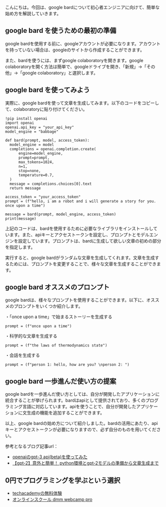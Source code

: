 <!--
title: 【簡単】google bardの始め方を解説！賢い使い方
tags: google,bard,使い方
id: 
private: false
-->

こんにちは。今回は、google bardについて初心者エンジニアに向けて、簡単な始め方を解説していきます。

## google bard を使うための最初の準備
google bardを使用する前に、googleアカウントが必要になります。アカウントを持っていない場合は、googleのサイトから作成することができます。

また、bardを使うには、まずgoogle colaboratoryを開きます。google colaboratoryを開く方法は簡単で、googleドライブを開き、「新規」→「その他」→「google colaboratory」と選択します。

## google bard を使ってみよう
実際に、google bardを使って文章を生成してみます。以下のコードをコピーして、colaboratoryに貼り付けてください。

```
!pip install openai
import openai
openai.api_key = "your_api_key"
model_engine = "babbage"

def bard(prompt, model, access_token):
  model_engine = model
  completions = openai.completion.create(
      engine=model_engine,
      prompt=prompt,
      max_tokens=1024,
      n=1,
      stop=none,
      temperature=0.7,
  )
  message = completions.choices[0].text
  return message

access_token = "your_access_token"
prompt = (f"hello, i am a robot and i will generate a story for you. once upon a time")

message = bard(prompt, model_engine, access_token)
print(message)
```

上記のコードは、bardを使用するために必要なライブラリをインストールしています。また、apiキーとアクセストークンを設定し、プロンプトとモデルエンジンを設定しています。プロンプトは、bardに生成して欲しい文章の初めの部分を指定します。

実行すると、google bardがランダムな文章を生成してくれます。文章を生成するためには、プロンプトを変更することで、様々な文章を生成することができます。

## google bard オススメのプロンプト
google bardは、様々なプロンプトを使用することができます。以下に、オススメのプロンプトをいくつか紹介します。

・「once upon a time」で始まるストーリーを生成する
```
prompt = (f"once upon a time")
```

・科学的な文章を生成する
```
prompt = (f"the laws of thermodynamics state")
```

・会話を生成する
```
prompt = (f"person 1: hello, how are you? \nperson 2: ")
```

## google bard 一歩進んだ使い方の提案
google bardを一歩進んだ使い方としては、自分が開発したアプリケーションに統合することが挙げられます。bardはapiとして提供されており、多くのプログラミング言語に対応しています。apiを使うことで、自分が開発したアプリケーションに文生成の機能を追加することができます。

以上、google bardの始め方について紹介しました。bardの活用にあたり、apiキーとアクセストークンが必要になりますので、必ず自分のものを用いてください。

参考となるブログ記事url：

- [openaiのgpt-3 api(beta)を使ってみた](https://qiita.com/berry-clione/items/3d3d370a08f94daeeb9c)
- [【gpt-2】意外と簡単！ python環境とgpt-2モデルの準備から文章生成まで](https://qiita.com/kazuto_hayakawa/items/5e856df40a2fd04bc74b)

## 0円でプログラミングを学ぶという選択
- [techacademyの無料体験](//af.moshimo.com/af/c/click?a_id=2612475&amp;p_id=1555&amp;pc_id=2816&amp;pl_id=22706&amp;url=https%3a%2f%2ftechacademy.jp%2fhtmlcss-trial%3futm_source%3dmoshimo%26utm_medium%3daffiliate%26utm_campaign%3dtextad)
- [オンラインスクール dmm webcamp pro](//af.moshimo.com/af/c/click?a_id=2612482&amp;p_id=1363&amp;pc_id=2297&amp;pl_id=39999&amp;guid=on)

